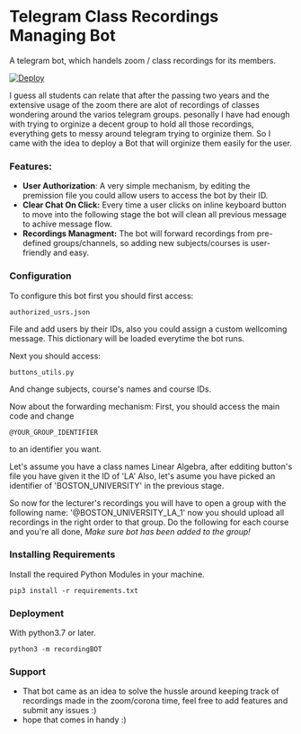 # Telegram Class Recordings Managing Bot
A telegram bot, which handels zoom / class recordings for its members.

[![Deploy](https://www.herokucdn.com/deploy/button.svg)](https://heroku.com/deploy)

 I guess all students can relate that after the passing two years and the extensive usage of the zoom there are alot of recordings of classes wondering around the varios telegram groups.
 pesonally I have had enough with trying to orginize a decent group to hold all those recordings, everything gets to messy around telegram trying to orginize them.
 So I came with the idea to deploy a Bot that will orginize them easily for the user.

### Features:
- **User Authorization**: A very simple mechanism, by editing the premission file you could allow users to access the bot by their ID.
- **Clear Chat On Click:** Every time a user clicks on inline keyboard button to move into the following stage the bot will clean all previous message to achive message flow.
- **Recordings Managment:** The bot will forward recordings from pre-defined groups/channels, so adding new subjects/courses is user-friendly and easy.

### Configuration
To configure this bot first you should first access:
```
authorized_usrs.json
```
File and add users by their IDs, also you could assign a custom wellcoming message.
This dictionary will be loaded everytime the bot runs.

Next you should access:
```
buttons_utils.py
```
And change subjects, course's names and course IDs.

Now about the forwarding mechanism:
First, you should access the main code and change 
```
@YOUR_GROUP_IDENTIFIER
```
to an identifier you want.

Let's assume you have a class names Linear Algebra, after edditing button's file you have given it the ID of 'LA'
Also, let's asume you have picked an identifier of 'BOSTON_UNIVERSITY' in the previous stage.

So now for the lecturer's recordings you will have to open a group with the following name: '@BOSTON_UNIVERSITY_LA_1'
now you should upload all recordings in the right order to that group.
Do the following for each course and you're all done, *Make sure bot has been added to the group!*


### Installing Requirements
Install the required Python Modules in your machine.
```
pip3 install -r requirements.txt
```
### Deployment
With python3.7 or later.
```
python3 -m recordingBOT
```

### Support
- That bot came as an idea to solve the hussle around keeping track of recordings made in the zoom/corona time, feel free to add features and submit any issues :)
- hope that comes in handy :)
